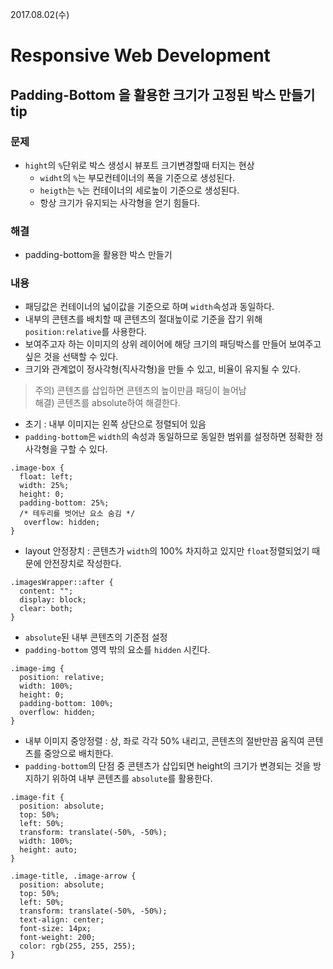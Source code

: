 2017.08.02(수)
# Responsive Web Development

## Padding-Bottom 을 활용한 크기가 고정된 박스 만들기 tip

### 문제

- `hight`의 `%`단위로 박스 생성시 뷰포트 크기변경할때 터지는 현상
  - `widht`의 `%`는 부모컨테이너의 폭을 기준으로 생성된다.
  - `heigth`는 `%`는 컨테이너의 세로높이 기준으로 생성된다.
  - 항상 크기가 유지되는 사각형을 얻기 힘들다.

### 해결

- padding-bottom을 활용한 박스 만들기

### 내용

- 패딩값은 컨테이너의 넓이값을 기준으로 하며 `width`속성과 동일하다.
- 내부의 콘텐츠를 배치할 때 콘텐츠의 절대높이로 기준을 잡기 위해 `position:relative`를 사용한다.
- 보여주고자 하는 이미지의 상위 레이어에 해당 크기의 패딩박스를 만들어 보여주고 싶은 것을 선택할 수 있다.
- 크기와 관계없이 정사각형(직사각형)을 만들 수 있고, 비율이 유지될 수 있다.

> 주의) 콘텐츠를 삽입하면 콘텐츠의 높이만큼 패딩이 늘어남  
> 해결) 콘텐츠를 absolute하여 해결한다.  


- 초기 : 내부 이미지는 왼쪽 상단으로 정렬되어 있음
- `padding-bottom`은 `width`의 속성과 동일하므로 동일한 범위를 설정하면 정확한 정사각형을 구할 수 있다.
```
.image-box {
  float: left;
  width: 25%;
  height: 0;
  padding-bottom: 25%;
  /* 테두리를 벗어난 요소 숨김 */
   overflow: hidden; 
}
```

- layout 안정장치 : 콘텐츠가 `width`의 100% 차지하고 있지만 `float`정렬되었기 때문에 안전장치로 작성한다.
```
.imagesWrapper::after {
  content: "";
  display: block;
  clear: both;
}
```

- `absolute`된 내부 콘텐츠의 기준점 설정
- `padding-bottom` 영역 밖의 요소를 `hidden` 시킨다.
```
.image-img {
  position: relative;
  width: 100%;
  height: 0;
  padding-bottom: 100%;
  overflow: hidden;
}
```

- 내부 이미지 중앙정렬 : 상, 좌로 각각 50% 내리고, 콘텐츠의 절반만끔 움직여 콘텐츠를 중앙으로 배치한다.
- `padding-bottom`의 단점 중 콘텐츠가 삽입되면 height의 크기가 변경되는 것을 방지하기 위하여 내부 콘텐츠를 `absolute`를 활용한다.
```
.image-fit {
  position: absolute;
  top: 50%;
  left: 50%;
  transform: translate(-50%, -50%);
  width: 100%;
  height: auto;
}

.image-title, .image-arrow {
  position: absolute;
  top: 50%;
  left: 50%;
  transform: translate(-50%, -50%);
  text-align: center;
  font-size: 14px;
  font-weight: 200;
  color: rgb(255, 255, 255);
}
```